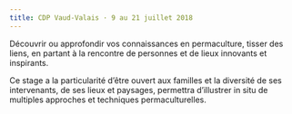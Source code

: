 ```yaml
---
title: CDP Vaud-Valais · 9 au 21 juillet 2018
---
```

Découvrir ou approfondir vos connaissances en permaculture, tisser des liens, en
partant à la rencontre de personnes et de lieux innovants et inspirants.

Ce stage a la particularité d’être ouvert aux familles et la diversité de ses intervenants, de ses lieux et paysages, permettra d’illustrer in situ de multiples approches et techniques permaculturelles.

